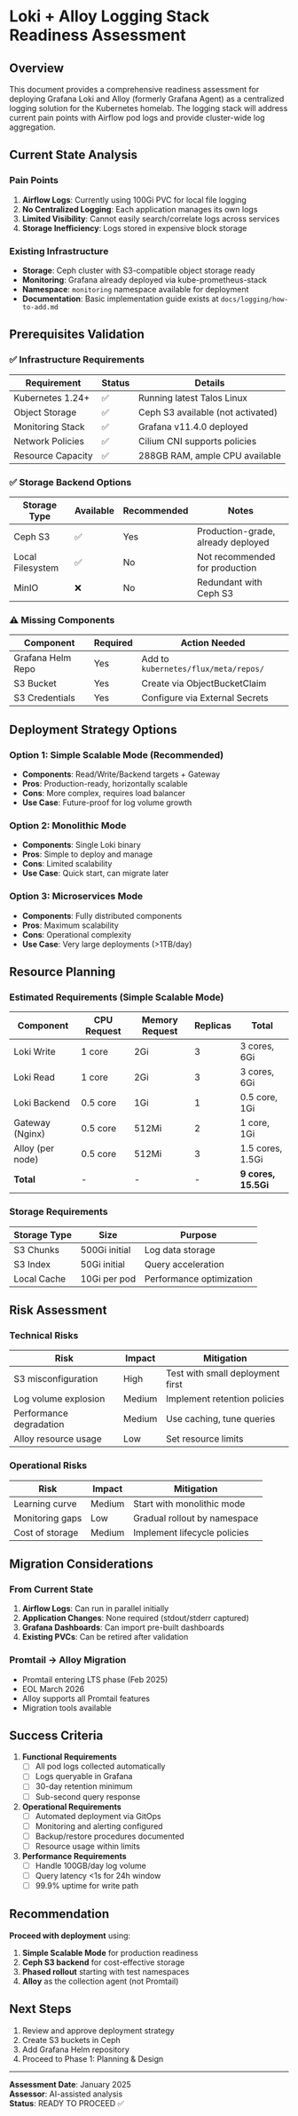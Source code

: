 # Loki + Alloy Logging Stack Readiness Assessment

## Overview

This document provides a comprehensive readiness assessment for deploying Grafana Loki and Alloy (formerly Grafana Agent) as a centralized logging solution for the Kubernetes homelab. The logging stack will address current pain points with Airflow pod logs and provide cluster-wide log aggregation.

## Current State Analysis

### Pain Points
1. **Airflow Logs**: Currently using 100Gi PVC for local file logging
2. **No Centralized Logging**: Each application manages its own logs
3. **Limited Visibility**: Cannot easily search/correlate logs across services
4. **Storage Inefficiency**: Logs stored in expensive block storage

### Existing Infrastructure
- **Storage**: Ceph cluster with S3-compatible object storage ready
- **Monitoring**: Grafana already deployed via kube-prometheus-stack
- **Namespace**: `monitoring` namespace available for deployment
- **Documentation**: Basic implementation guide exists at `docs/logging/how-to-add.md`

## Prerequisites Validation

### ✅ Infrastructure Requirements

| Requirement | Status | Details |
|-------------|--------|---------|
| Kubernetes 1.24+ | ✅ | Running latest Talos Linux |
| Object Storage | ✅ | Ceph S3 available (not activated) |
| Monitoring Stack | ✅ | Grafana v11.4.0 deployed |
| Network Policies | ✅ | Cilium CNI supports policies |
| Resource Capacity | ✅ | 288GB RAM, ample CPU available |

### ✅ Storage Backend Options

| Storage Type | Available | Recommended | Notes |
|--------------|-----------|-------------|-------|
| Ceph S3 | ✅ | Yes | Production-grade, already deployed |
| Local Filesystem | ✅ | No | Not recommended for production |
| MinIO | ❌ | No | Redundant with Ceph S3 |

### ⚠️ Missing Components

| Component | Required | Action Needed |
|-----------|----------|---------------|
| Grafana Helm Repo | Yes | Add to `kubernetes/flux/meta/repos/` |
| S3 Bucket | Yes | Create via ObjectBucketClaim |
| S3 Credentials | Yes | Configure via External Secrets |

## Deployment Strategy Options

### Option 1: Simple Scalable Mode (Recommended)
- **Components**: Read/Write/Backend targets + Gateway
- **Pros**: Production-ready, horizontally scalable
- **Cons**: More complex, requires load balancer
- **Use Case**: Future-proof for log volume growth

### Option 2: Monolithic Mode
- **Components**: Single Loki binary
- **Pros**: Simple to deploy and manage
- **Cons**: Limited scalability
- **Use Case**: Quick start, can migrate later

### Option 3: Microservices Mode
- **Components**: Fully distributed components
- **Pros**: Maximum scalability
- **Cons**: Operational complexity
- **Use Case**: Very large deployments (>1TB/day)

## Resource Planning

### Estimated Requirements (Simple Scalable Mode)

| Component | CPU Request | Memory Request | Replicas | Total |
|-----------|-------------|----------------|----------|-------|
| Loki Write | 1 core | 2Gi | 3 | 3 cores, 6Gi |
| Loki Read | 1 core | 2Gi | 3 | 3 cores, 6Gi |
| Loki Backend | 0.5 core | 1Gi | 1 | 0.5 core, 1Gi |
| Gateway (Nginx) | 0.5 core | 512Mi | 2 | 1 core, 1Gi |
| Alloy (per node) | 0.5 core | 512Mi | 3 | 1.5 cores, 1.5Gi |
| **Total** | - | - | - | **9 cores, 15.5Gi** |

### Storage Requirements

| Storage Type | Size | Purpose |
|--------------|------|---------|
| S3 Chunks | 500Gi initial | Log data storage |
| S3 Index | 50Gi initial | Query acceleration |
| Local Cache | 10Gi per pod | Performance optimization |

## Risk Assessment

### Technical Risks

| Risk | Impact | Mitigation |
|------|--------|------------|
| S3 misconfiguration | High | Test with small deployment first |
| Log volume explosion | Medium | Implement retention policies |
| Performance degradation | Medium | Use caching, tune queries |
| Alloy resource usage | Low | Set resource limits |

### Operational Risks

| Risk | Impact | Mitigation |
|------|--------|------------|
| Learning curve | Medium | Start with monolithic mode |
| Monitoring gaps | Low | Gradual rollout by namespace |
| Cost of storage | Medium | Implement lifecycle policies |

## Migration Considerations

### From Current State
1. **Airflow Logs**: Can run in parallel initially
2. **Application Changes**: None required (stdout/stderr captured)
3. **Grafana Dashboards**: Can import pre-built dashboards
4. **Existing PVCs**: Can be retired after validation

### Promtail → Alloy Migration
- Promtail entering LTS phase (Feb 2025)
- EOL March 2026
- Alloy supports all Promtail features
- Migration tools available

## Success Criteria

1. **Functional Requirements**
   - [ ] All pod logs collected automatically
   - [ ] Logs queryable in Grafana
   - [ ] 30-day retention minimum
   - [ ] Sub-second query response

2. **Operational Requirements**
   - [ ] Automated deployment via GitOps
   - [ ] Monitoring and alerting configured
   - [ ] Backup/restore procedures documented
   - [ ] Resource usage within limits

3. **Performance Requirements**
   - [ ] Handle 100GB/day log volume
   - [ ] Query latency <1s for 24h window
   - [ ] 99.9% uptime for write path

## Recommendation

**Proceed with deployment** using:
1. **Simple Scalable Mode** for production readiness
2. **Ceph S3 backend** for cost-effective storage
3. **Phased rollout** starting with test namespaces
4. **Alloy** as the collection agent (not Promtail)

## Next Steps

1. Review and approve deployment strategy
2. Create S3 buckets in Ceph
3. Add Grafana Helm repository
4. Proceed to Phase 1: Planning & Design

---

**Assessment Date**: January 2025  
**Assessor**: AI-assisted analysis  
**Status**: READY TO PROCEED ✅